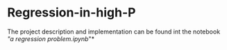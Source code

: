 # Regression-in-high-P

The project description and implementation can be found int the notebook *"a regression problem.ipynb*"*